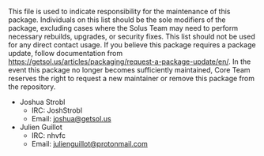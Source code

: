 This file is used to indicate responsibility for the maintenance of this package. Individuals on this list should be the sole modifiers of the package, excluding cases where the Solus Team may need to perform necessary rebuilds, upgrades, or security fixes. This list should not be used for any direct contact usage. If you believe this package requires a package update, follow documentation from https://getsol.us/articles/packaging/request-a-package-update/en/. In the event this package no longer becomes sufficiently maintained, Core Team reserves the right to request a new maintainer or remove this package from the repository.

- Joshua Strobl
  - IRC: JoshStrobl
  - Email: joshua@getsol.us
- Julien Guillot
  - IRC: nhvfc
  - Email: julienguillot@protonmail.com